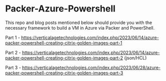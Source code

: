# Packer-Azure-Powershell

This repo and blog posts mentioned below should provide you with the necessary framework to build a VM in Azure via Packer and PowerShell.

Part 1 - https://verticalagetechnologies.com/index.php/2023/06/14/azure-packer-powershell-creating-citrix-golden-images-part-1

Part 2 - https://verticalagetechnologies.com/index.php/2023/06/14/azure-packer-powershell-creating-citrix-golden-images-part-2 (json/HCL)

Part 3 - https://verticalagetechnologies.com/index.php/2023/06/28/azure-packer-powershell-creating-citrix-golden-images-part-3
